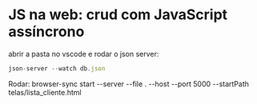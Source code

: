 # JS na web: crud com JavaScript assíncrono

abrir a pasta no vscode e
rodar o json server:

```js
json-server --watch db.json
```

Rodar: browser-sync start --server --file . --host --port 5000 --startPath telas/lista_cliente.html
